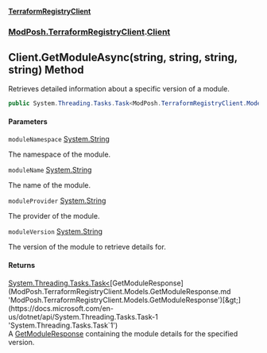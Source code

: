 #### [TerraformRegistryClient](index.md 'index')
### [ModPosh.TerraformRegistryClient](ModPosh.TerraformRegistryClient.md 'ModPosh.TerraformRegistryClient').[Client](ModPosh.TerraformRegistryClient.Client.md 'ModPosh.TerraformRegistryClient.Client')

## Client.GetModuleAsync(string, string, string, string) Method

Retrieves detailed information about a specific version of a module.

```csharp
public System.Threading.Tasks.Task<ModPosh.TerraformRegistryClient.Models.GetModuleResponse> GetModuleAsync(string moduleNamespace, string moduleName, string moduleProvider, string moduleVersion);
```
#### Parameters

<a name='ModPosh.TerraformRegistryClient.Client.GetModuleAsync(string,string,string,string).moduleNamespace'></a>

`moduleNamespace` [System.String](https://docs.microsoft.com/en-us/dotnet/api/System.String 'System.String')

The namespace of the module.

<a name='ModPosh.TerraformRegistryClient.Client.GetModuleAsync(string,string,string,string).moduleName'></a>

`moduleName` [System.String](https://docs.microsoft.com/en-us/dotnet/api/System.String 'System.String')

The name of the module.

<a name='ModPosh.TerraformRegistryClient.Client.GetModuleAsync(string,string,string,string).moduleProvider'></a>

`moduleProvider` [System.String](https://docs.microsoft.com/en-us/dotnet/api/System.String 'System.String')

The provider of the module.

<a name='ModPosh.TerraformRegistryClient.Client.GetModuleAsync(string,string,string,string).moduleVersion'></a>

`moduleVersion` [System.String](https://docs.microsoft.com/en-us/dotnet/api/System.String 'System.String')

The version of the module to retrieve details for.

#### Returns
[System.Threading.Tasks.Task&lt;](https://docs.microsoft.com/en-us/dotnet/api/System.Threading.Tasks.Task-1 'System.Threading.Tasks.Task`1')[GetModuleResponse](ModPosh.TerraformRegistryClient.Models.GetModuleResponse.md 'ModPosh.TerraformRegistryClient.Models.GetModuleResponse')[&gt;](https://docs.microsoft.com/en-us/dotnet/api/System.Threading.Tasks.Task-1 'System.Threading.Tasks.Task`1')  
A [GetModuleResponse](ModPosh.TerraformRegistryClient.Models.GetModuleResponse.md 'ModPosh.TerraformRegistryClient.Models.GetModuleResponse') containing the module details for the specified version.